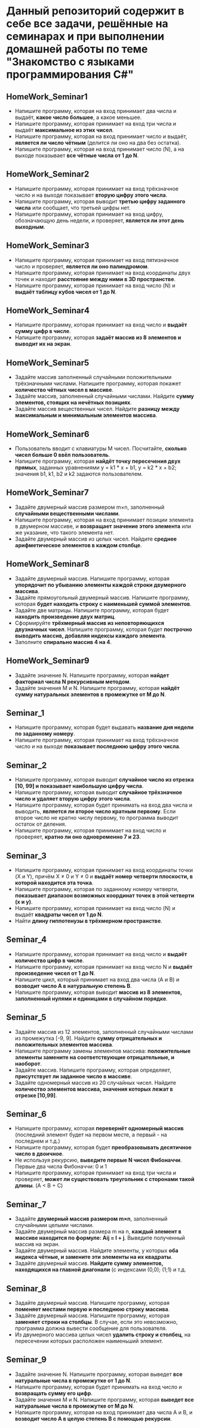 Данный репозиторий содержит в себе все задачи, решённые на семинарах и при выполнении домашней работы по теме "Знакомство с языками программирования C#"
===========================================================================
HomeWork_Seminar1
--------------------------------------------------------------------------

* Напишите программу, которая на вход принимает два числа и выдаёт, **какое число большее**, а какое меньшее.
* Напишите программу, которая принимает на вход три числа и выдаёт **максимальное из этих чисел**.
* Напишите программу, которая на вход принимает число и выдаёт, **является ли число чётным** (делится ли оно на два без остатка).
* Напишите программу, которая на вход принимает число (N), а на выходе показывает **все чётные числа от 1 до N**.

HomeWork_Seminar2
--------------------------------------------------------------------------
* Напишите программу, которая принимает на вход трёхзначное число и на выходе показывает **вторую цифру этого числа**.
* Напишите программу, которая выводит **третью цифру заданного числа** или сообщает, что третьей цифры нет.
* Напишите программу, которая принимает на вход цифру, обозначающую день недели, и проверяет, **является ли этот день выходным**.

HomeWork_Seminar3
---------------------------------------------------------------------------
* Напишите программу, которая принимает на вход пятизначное число и проверяет, **является ли оно палиндромом**.
* Напишите программу, которая принимает на вход координаты двух точек и находит **расстояние между ними в 3D пространстве**.
* Напишите программу, которая принимает на вход число (N) и **выдаёт таблицу кубов чисел от 1 до N**.

HomeWork_Seminar4
--------------------------------------------------------------------------
* Напишите программу, которая принимает на вход число и **выдаёт сумму цифр в числе**.
* Напишите программу, которая **задаёт массив из 8 элементов и выводит их на экран**.

HomeWork_Seminar5
---------------------------------------------------------------------------
* Задайте массив заполненный случайными положительными трёхзначными числами. Напишите программу, которая покажет **количество чётных чисел в массиве**.
* Задайте массив, заполненный случайными числами. Найдите **сумму элементов, стоящих на нечётных позициях**.
* Задайте массив вещественных чисел. Найдите **разницу между максимальным и минимальным элементов массива**.

HomeWork_Seminar6
----------------------------------------------------------------------------
* Пользователь вводит с клавиатуры M чисел. Посчитайте, **сколько чисел больше 0 ввёл пользователь**.
* Напишите программу, которая **найдёт точку пересечения двух прямых**, заданных уравнениями y = k1 * x + b1, y = k2 * x + b2; значения b1, k1, b2 и k2 задаются пользователем.

HomeWork_Seminar7
----------------------------------------------------------------------------
* Задайте двумерный массив размером m×n, заполненный **случайными вещественными числами**.
* Напишите программу, которая на вход принимает позиции элемента в двумерном массиве, и **возвращает значение этого элемента** или же указание, что такого элемента нет.
* Задайте двумерный массив из целых чисел. Найдите **среднее арифметическое элементов в каждом столбце**.

HomeWork_Seminar8
----------------------------------------------------------------------------
* Задайте двумерный массив. Напишите программу, которая **упорядочит по убыванию элементы каждой строки двумерного массива**.
* Задайте прямоугольный двумерный массив. Напишите программу, которая **будет находить строку с наименьшей суммой элементов**.
* Задайте две матрицы. Напишите программу, которая будет **находить произведение двух матриц**.
* Сформируйте **трёхмерный массив из неповторяющихся двузначных чисел**. Напишите программу, которая будет **построчно выводить массив, добавляя индексы каждого элемента**.
* Заполните **спирально массив 4 на 4**.

HomeWork_Seminar9
----------------------------------------------------------------------------
* Задайте значение N. Напишите программу, которая **найдет факториал числа N рекурсивным методом**.
* Задайте значения M и N. Напишите программу, которая **найдёт сумму натуральных элементов в промежутке от M до N**.

Seminar_1
----------------------------------------------------------------------------
* Напишите программу, которая будет выдавать **название дня недели по заданному номеру**.
* Напишите программу, которая принимает на вход трёхзначное число и на выходе **показывает последнюю цифру этого числа**.

Seminar_2
-----------------------------------------------------
* Напишите программу, которая выводит **случайное число из отрезка [10, 99] и показывает наибольшую цифру числа**.
* Напишите программу, которая выводит **случайное трёхзначное число и удаляет вторую цифру этого числа**.
* Напишите программу, которая будет принимать на вход два числа и выводить, **является ли второе число кратным первому**. Если второе число не кратно числу первому, то программа выводит остаток от деления.
* Напишите программу, которая принимает на вход число и проверяет, **кратно ли оно одновременно 7 и 23**.

Seminar_3
-----------------------------------------------------
* Напишите программу, которая принимает на вход координаты точки (X и Y), причём X ≠ 0 и Y ≠ 0 и **выдаёт номер четверти плоскости, в которой находится эта точка**.
* Напишите программу, которая по заданному номеру четверти, **показывает диапазон возможных координат точек в этой четверти (x и y)**.
* Напишите программу, которая принимает на вход число (N) и выдаёт **квадраты чисел от 1 до N**.
* Найти **длину гиппотенузы в трёхмерном пространстве**.

Seminar_4
-----------------------------------------------------
* Напишите программу, которая принимает на вход число и **выдаёт количество цифр в числе**.
* Напишите программу, которая принимает на вход число N и **выдаёт произведение чисел от 1 до N**.
* Напишите цикл, который принимает на вход два числа (A и B) и **возводит число A в натуральную степень B**.
* Напишите программу, которая выводит **массив из 8 элементов, заполненный нулями и единицами в случайном порядке**.

Seminar_5
-----------------------------------------------------
* Задайте массив из 12 элементов, заполненный случайными числами из промежутка [-9, 9]. Найдите **сумму отрицательных и положительных элементов массива**.
* Напишите программу замены элементов массива: **положительные элементы замените на соответствующие отрицательные, и наоборот**.
* Задайте массив. Напишите программу, которая определяет, **присутствует ли заданное число в массиве**.
* Задайте одномерный массив из 20 случайных чисел. Найдите **количество элементов массива, значения которых лежат в отрезке [10,99]**.

Seminar_6
-----------------------------------------------------
* Напишите программу, которая **перевернёт одномерный массив** (последний элемент будет на первом месте, а первый - на последнем и т.д.)
* Напишите программу, которая будет **преобразовывать десятичное число в двоичное**.
* Не используя рекурсию, **выведите первые N чисел Фибоначчи**. Первые два числа Фибоначчи: 0 и 1
* Напишите программу, которая принимает на вход три числа и проверяет, **может ли существовать треугольник с сторонами такой длины**. (A < B + C)

Seminar_7
-----------------------------------------------------
* Задайте **двумерный массив размером m×n**, заполненный случайными целыми числами.
* Задайте двумерный массив размера m на n, **каждый элемент в массиве находится по формуле: Aij = I + j**. Выведите полученный массив на экран.
* Задайте двумерный массив. Найдите элементы, у которых **оба индекса чётные, и замените эти элементы на их квадраты**.
* Задайте двумерный массив. **Найдите сумму элементов, находящихся на главной диагонали** (с индексами (0,0); (1;1) и т.д.

Seminar_8
-----------------------------------------------------
* Задайте двумерный массив. Напишите программу, которая **поменяет местами первую и последнюю строку массива**.
* Задайте двумерный массив. Напишите программу, которая **заменяет строки на столбцы**. В случае, если это невозможно, программа должна вывести сообщение для пользователя.
* Из двумерного массива целых чисел **удалить строку и столбец**, на пересечении которых расположен наименьший элемент.

Seminar_9
-----------------------------------------------------
* Задайте значение N. Напишите программу, которая выведет **все натуральные числа в промежутке от 1 до N**.
* Напишите программу, которая будет принимать на вход число и **возвращать сумму его цифр**.
* Задайте значения M и N. Напишите программу, которая **выведет все натуральные числа в промежутке от M до N**.
* Напишите программу, которая на вход принимает два числа A и B, и **возводит число А в целую степень B с помощью рекурсии**.